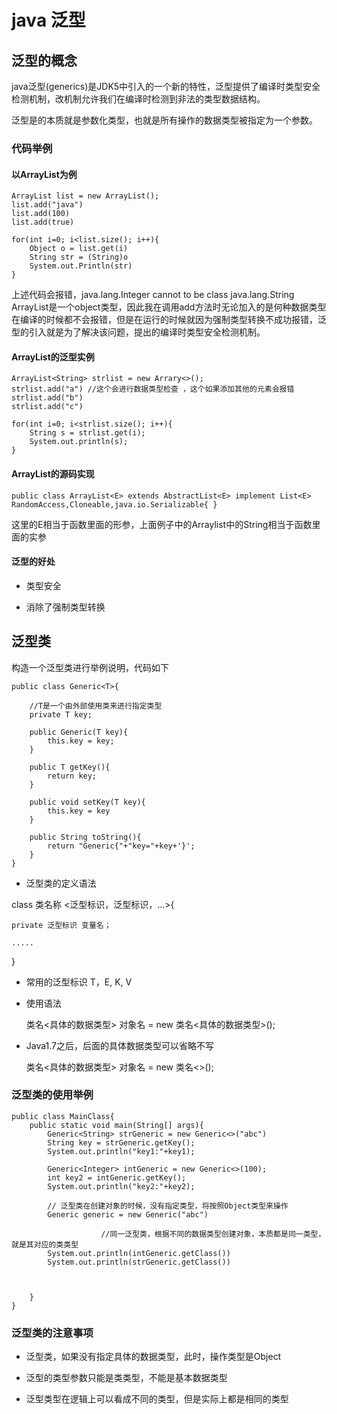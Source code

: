 # java 泛型

## 泛型的概念  

java泛型(generics)是JDK5中引入的一个新的特性，泛型提供了编译时类型安全检测机制，改机制允许我们在编译时检测到非法的类型数据结构。  
  
泛型是的本质就是参数化类型，也就是所有操作的数据类型被指定为一个参数。  

### 代码举例  

#### 以ArrayList为例  


	ArrayList list = new ArrayList();
	list.add("java")
	list.add(100)
	list.add(true)

	for(int i=0; i<list.size(); i++){
		Object o = list.get(i)
		String str = (String)o
		System.out.Println(str)
	}


上述代码会报错，java.lang.Integer cannot to be class java.lang.String  
ArrayList是一个object类型，因此我在调用add方法时无论加入的是何种数据类型在编译的时候都不会报错，但是在运行的时候就因为强制类型转换不成功报错，泛型的引入就是为了解决该问题，提出的编译时类型安全检测机制。

#### ArrayList的泛型实例  


	ArrayList<String> strlist = new Arrary<>();
	strlist.add("a") //这个会进行数据类型检查 ，这个如果添加其他的元素会报错
	strlist.add("b")
	strlist.add("c")

	for(int i=0; i<strlist.size(); i++){
		String s = strlist.get(i);
		System.out.println(s);
	}


#### ArrayList的源码实现

	public class ArrayList<E> extends AbstractList<E> implement List<E> RandomAccess,Cloneable,java.io.Serializable{ }
 

这里的E相当于函数里面的形参，上面例子中的Arraylist<String>中的String相当于函数里面的实参  

#### 泛型的好处

- 类型安全  

- 消除了强制类型转换 

## 泛型类

构造一个泛型类进行举例说明，代码如下

	public class Generic<T>{
		
		//T是一个由外部使用类来进行指定类型
		private T key;

		public Generic(T key){
			this.key = key;
		}
		
		public T getKey(){
			return key;
		}
		
		public void setKey(T key){
			this.key = key
		}

		public String toString(){
			return "Generic{"+"key="+key+'}';
		}
	}

- 泛型类的定义语法

class 类名称 <泛型标识，泛型标识，...>{
	
	private 泛型标识 变量名；
	
	.....
}

- 常用的泛型标识 T，E, K, V

- 使用语法 

	类名<具体的数据类型> 对象名 = new 类名<具体的数据类型>();

- Java1.7之后，后面的具体数据类型可以省略不写

	 类名<具体的数据类型> 对象名 = new 类名<>();

### 泛型类的使用举例

	public class MainClass{
		public static void main(String[] args){
			Generic<String> strGeneric = new Generic<>("abc")
			String key = strGeneric.getKey();
			System.out.println("key1:"+key1);

			Generic<Integer> intGeneric = new Generic<>(100);
			int key2 = intGeneric.getKey();
			System.out.println("key2:"+key2);
			
			// 泛型类在创建对象的时候，没有指定类型，将按照Object类型来操作
			Generic generic = new Generic("abc")

                     	//同一泛型类，根据不同的数据类型创建对象，本质都是同一类型，就是其对应的类类型
			System.out.println(intGeneric.getClass())
			System.out.println(strGeneric.getClass())



		}
	}

### 泛型类的注意事项

- 泛型类，如果没有指定具体的数据类型，此时，操作类型是Object

- 泛型的类型参数只能是类类型，不能是基本数据类型

- 泛型类型在逻辑上可以看成不同的类型，但是实际上都是相同的类型


